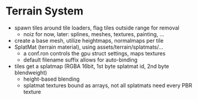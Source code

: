 # Terrain System

- spawn tiles around tile loaders, flag tiles outside range for removal
  - noiz for now, later: splines, meshes, textures, painting, ...
- create a base mesh, utilize heightmaps, normalmaps per tile
- SplatMat (terrain material), using assets/terrain/splatmats/...
  - a conf.ron controls the gpu struct settings, maps textures
  - default filename suffix allows for auto-binding
- tiles get a splatmap (RGBA 16bit, 1st byte splatmat id, 2nd byte blendweight)
  - height-based blending
  - splatmat textures bound as arrays, not all splatmats need every PBR texture
